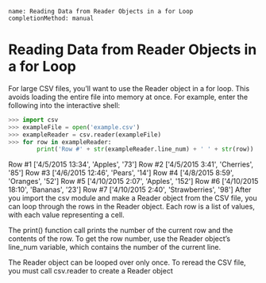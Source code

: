 ```ngMeta
name: Reading Data from Reader Objects in a for Loop
completionMethod: manual
```
# Reading Data from Reader Objects in a for Loop
For large CSV files, you’ll want to use the Reader object in a for loop. This avoids loading the entire file into memory at once. For example, enter the following into the interactive shell:

```python
>>> import csv
>>> exampleFile = open('example.csv')
>>> exampleReader = csv.reader(exampleFile)
>>> for row in exampleReader:
        print('Row #' + str(exampleReader.line_num) + ' ' + str(row))
```
Row #1 ['4/5/2015 13:34', 'Apples', '73']
Row #2 ['4/5/2015 3:41', 'Cherries', '85']
Row #3 ['4/6/2015 12:46', 'Pears', '14']
Row #4 ['4/8/2015 8:59', 'Oranges', '52']
Row #5 ['4/10/2015 2:07', 'Apples', '152']
Row #6 ['4/10/2015 18:10', 'Bananas', '23']
Row #7 ['4/10/2015 2:40', 'Strawberries', '98']
After you import the csv module and make a Reader object from the CSV file, you can loop through the rows in the Reader object. Each row is a list of values, with each value representing a cell.

The print() function call prints the number of the current row and the contents of the row. To get the row number, use the Reader object’s line_num variable, which contains the number of the current line.

The Reader object can be looped over only once. To reread the CSV file, you must call csv.reader to create a Reader object